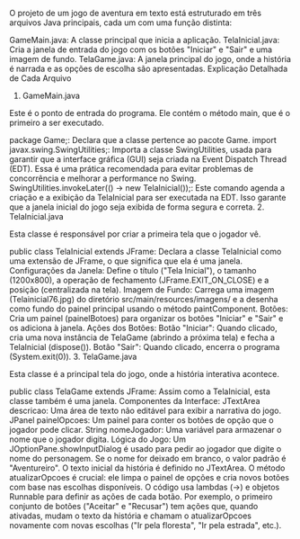 O projeto de um jogo de aventura em texto está estruturado em três arquivos Java principais, cada um com uma função distinta:

GameMain.java: A classe principal que inicia a aplicação.
TelaInicial.java: Cria a janela de entrada do jogo com os botões "Iniciar" e "Sair" e uma imagem de fundo.
TelaGame.java: A janela principal do jogo, onde a história é narrada e as opções de escolha são apresentadas.
Explicação Detalhada de Cada Arquivo
1. GameMain.java

Este é o ponto de entrada do programa. Ele contém o método main, que é o primeiro a ser executado.

package Game;: Declara que a classe pertence ao pacote Game.
import javax.swing.SwingUtilities;: Importa a classe SwingUtilities, usada para garantir que a interface gráfica (GUI) seja criada na Event Dispatch Thread (EDT). Essa é uma prática recomendada para evitar problemas de concorrência e melhorar a performance no Swing.
SwingUtilities.invokeLater(() -> new TelaInicial());: Este comando agenda a criação e a exibição da TelaInicial para ser executada na EDT. Isso garante que a janela inicial do jogo seja exibida de forma segura e correta.
2. TelaInicial.java

Esta classe é responsável por criar a primeira tela que o jogador vê.

public class TelaInicial extends JFrame: Declara a classe TelaInicial como uma extensão de JFrame, o que significa que ela é uma janela.
Configurações da Janela: Define o título ("Tela Inicial"), o tamanho (1200x800), a operação de fechamento (JFrame.EXIT_ON_CLOSE) e a posição (centralizada na tela).
Imagem de Fundo: Carrega uma imagem (Telainicial76.jpg) do diretório src/main/resources/imagens/ e a desenha como fundo do painel principal usando o método paintComponent.
Botões: Cria um painel (painelBotoes) para organizar os botões "Iniciar" e "Sair" e os adiciona à janela.
Ações dos Botões:
Botão "Iniciar": Quando clicado, cria uma nova instância de TelaGame (abrindo a próxima tela) e fecha a TelaInicial (dispose()).
Botão "Sair": Quando clicado, encerra o programa (System.exit(0)).
3. TelaGame.java

Esta classe é a principal tela do jogo, onde a história interativa acontece.

public class TelaGame extends JFrame: Assim como a TelaInicial, esta classe também é uma janela.
Componentes da Interface:
JTextArea descricao: Uma área de texto não editável para exibir a narrativa do jogo.
JPanel painelOpcoes: Um painel para conter os botões de opção que o jogador pode clicar.
String nomeJogador: Uma variável para armazenar o nome que o jogador digita.
Lógica do Jogo:
Um JOptionPane.showInputDialog é usado para pedir ao jogador que digite o nome do personagem. Se o nome for deixado em branco, o valor padrão é "Aventureiro".
O texto inicial da história é definido no JTextArea.
O método atualizarOpcoes é crucial: ele limpa o painel de opções e cria novos botões com base nas escolhas disponíveis.
O código usa lambdas (->) e objetos Runnable para definir as ações de cada botão. Por exemplo, o primeiro conjunto de botões ("Aceitar" e "Recusar") tem ações que, quando ativadas, mudam o texto da história e chamam o atualizarOpcoes novamente com novas escolhas ("Ir pela floresta", "Ir pela estrada", etc.).

